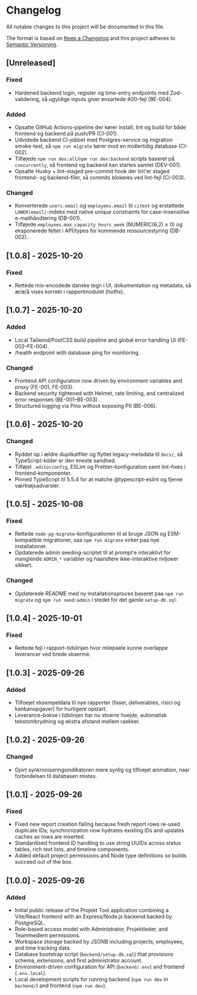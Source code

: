 # Changelog

All notable changes to this project will be documented in this file.

The format is based on [Keep a Changelog](https://keepachangelog.com/en/1.1.0/) and this project adheres to [Semantic Versioning](https://semver.org/).

## [Unreleased]
### Fixed
- Hardened backend login, register og time-entry endpoints med Zod-validering, så ugyldige inputs giver ensartede 400-fejl (BE-004).
### Added
- Opsatte GitHub Actions-pipeline der kører install, lint og build for både frontend og backend på push/PR (CI-001).
- Udvidede backend CI-jobbet med Postgres-service og migration smoke-test, så `npm run migrate` kører mod en midlertidig database (CI-002).
- Tilføjede `npm run dev:all`/`npm run dev:backend` scripts baseret på `concurrently`, så frontend og backend kan startes samlet (DEV-001).
- Opsatte Husky + lint-staged pre-commit hook der lint'er staged frontend- og backend-filer, så commits blokeres ved lint-fejl (CI-003).
### Changed
- Konverterede `users.email` og `employees.email` til `citext` og erstattede `LOWER(email)`-indeks med native unique constraints for case-insensitive e-mailhåndtering (DB-001).
- Tilføjede `employees.max_capacity_hours_week` (NUMERIC(6,2) ≥ 0) og eksponerede feltet i API/types for kommende ressourcestyring (DB-002).

## [1.0.8] - 2025-10-20
### Fixed
- Rettede mis-encodede danske tegn i UI, dokumentation og metadata, så æ/ø/å vises korrekt i rapportmodulet (hotfix).

## [1.0.7] - 2025-10-20
### Added
- Local Tailwind/PostCSS build pipeline and global error handling UI (FE-002–FE-004).
- /health endpoint with database ping for monitoring.

### Changed
- Frontend API configuration now driven by environment variables and proxy (FE-001, FE-003).
- Backend security tightened with Helmet, rate limiting, and centralized error responses (BE-001–BE-003).
- Structured logging via Pino without exposing PII (BE-006).
## [1.0.6] - 2025-10-20
### Changed
- Ryddet op i ældre duplikatfiler og flyttet legacy-metadata til `docs/`, så TypeScript-kilder er den eneste sandhed.
- Tilføjet `.editorconfig`, ESLint og Prettier-konfiguration samt lint-fixes i frontend-komponenter.
- Pinned TypeScript til 5.5.4 for at matche @typescript-eslint og fjerne værktøjsadvarsler.

## [1.0.5] - 2025-10-08
### Fixed
- Rettede `node-pg-migrate`-konfigurationen til at bruge JSON og ESM-kompatible migrationer, saa `npm run migrate` virker paa nye installationer.
- Opdaterede admin seeding-scriptet til at prompt'e interaktivt for manglende `ADMIN_*` variabler og haandtere ikke-interaktive miljoeer sikkert.

### Changed
- Opdaterede README med ny installationsproces baseret paa `npm run migrate` og `npm run seed:admin` i stedet for det gamle `setup-db.sql`.

## [1.0.4] - 2025-10-01
### Fixed
- Rettede fejl i rapport-tidslinjen hvor milepaele kunne overlappe leverancer ved brede skaerme.

## [1.0.3] - 2025-09-26
### Added
- Tilfoejet eksempeldata til nye rapporter (faser, deliverables, risici og kanbanopgaver) for hurtigere opstart.
- Leverance-bokse i tidslinjen har nu stoerre hoejde, automatisk tekstombrydning og ekstra afstand mellem raekker.

## [1.0.2] - 2025-09-26
### Changed
- Gjort synkroniseringsindikatoren mere synlig og tilfoejet animation, naar forbindelsen til databasen mistes.

## [1.0.1] - 2025-09-26
### Fixed
- Fixed new report creation failing because fresh report rows re-used duplicate IDs; synchronization now hydrates existing IDs and updates caches as rows are inserted.
- Standardised frontend ID handling to use string UUIDs across status tables, rich text lists, and timeline components.
- Added default project permissions and Node type definitions so builds succeed out of the box.

## [1.0.0] - 2025-09-26
### Added
- Initial public release of the Projekt Tool application combining a Vite/React frontend with an Express/Node.js backend backed by PostgreSQL.
- Role-based access model with Administrator, Projektleder, and Teammedlem permissions.
- Workspace storage backed by JSONB including projects, employees, and time tracking data.
- Database bootstrap script (`backend/setup-db.sql`) that provisions schema, extensions, and first administrator account.
- Environment-driven configuration for API (`backend/.env`) and frontend (`.env.local`).
- Local development scripts for running backend (`npm run dev` in `backend/`) and frontend (`npm run dev`).
